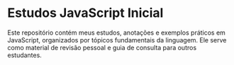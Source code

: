 # **Estudos JavaScript Inicial**
Este repositório contém meus estudos, anotações e exemplos práticos em JavaScript, organizados por tópicos fundamentais da linguagem. Ele serve como material de revisão pessoal e guia de consulta para outros estudantes.
